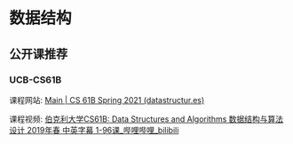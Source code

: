 # 数据结构

## 公开课推荐

### UCB-CS61B

课程网站: [Main | CS 61B Spring 2021 (datastructur.es)](https://sp21.datastructur.es/index.html)

课程视频: [伯克利大学CS61B: Data Structures and Algorithms 数据结构与算法设计 2019年春 中英字幕 1-96课_哔哩哔哩_bilibili](https://www.bilibili.com/video/BV1JS4y1c7DT/?spm_id_from=333.999.0.0&vd_source=d03b0f673ed993b8e86fd863bd92d95e)

